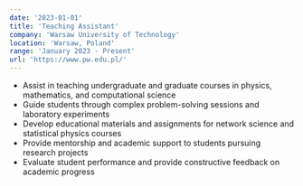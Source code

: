 ```yaml
---
date: '2023-01-01'
title: 'Teaching Assistant'
company: 'Warsaw University of Technology'
location: 'Warsaw, Poland'
range: 'January 2023 - Present'
url: 'https://www.pw.edu.pl/'
---
```


- Assist in teaching undergraduate and graduate courses in physics, mathematics, and computational science
- Guide students through complex problem-solving sessions and laboratory experiments
- Develop educational materials and assignments for network science and statistical physics courses
- Provide mentorship and academic support to students pursuing research projects
- Evaluate student performance and provide constructive feedback on academic progress

